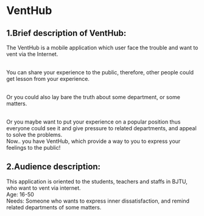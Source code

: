 # VentHub


## 1.Brief description of VentHub:

The VentHub is a mobile application which user face the trouble and want to vent via the Internet.

<br/>You can share your experience to the public, therefore, other people could get lesson from your experience.

<br/>Or you could also lay bare the truth about some department, or some matters.

<br/>Or you maybe want to put your experience on a popular position thus everyone could see it and give pressure to related departments, and appeal to solve the problems.
<br/>
Now.. you have VentHub, which provide a way to you to express your feelings to the public!


## 2.Audience description:

This application is oriented to the students, teachers and staffs in BJTU, who want to vent via internet.
<br/>
Age: 16-50
<br/>
Needs: Someone who wants to express inner dissatisfaction, and remind related departments of some matters.<br/>